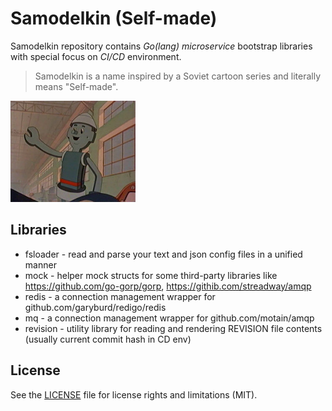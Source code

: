 Samodelkin (Self-made)
======================

Samodelkin repository contains _Go(lang) microservice_ bootstrap libraries with special focus on _CI/CD_ environment.

> Samodelkin is a name inspired by a Soviet cartoon series and literally means "Self-made".

![alt tag](mascot.jpg)

Libraries
---------
- fsloader - read and parse your text and json config files in a unified manner
- mock - helper mock structs for some third-party libraries like https://github.com/go-gorp/gorp, https://githib.com/streadway/amqp
- redis - a connection management wrapper for github.com/garyburd/redigo/redis
- mq - a connection management wrapper for github.com/motain/amqp
- revision - utility library for reading and rendering REVISION file contents (usually current commit hash in CD env) 

License
-------
See the [LICENSE](LICENSE.txt) file for license rights and limitations (MIT).